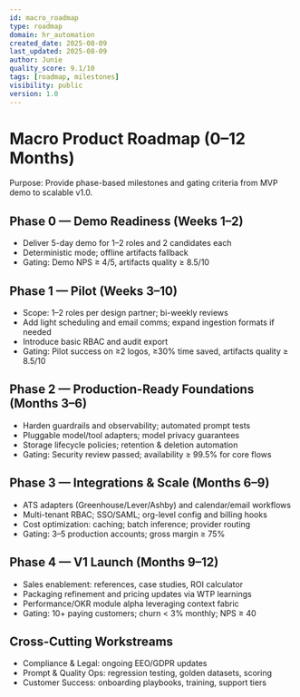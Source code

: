 ```yaml
---
id: macro_roadmap
type: roadmap
domain: hr_automation
created_date: 2025-08-09
last_updated: 2025-08-09
author: Junie
quality_score: 9.1/10
tags: [roadmap, milestones]
visibility: public
version: 1.0
---
```


# Macro Product Roadmap (0–12 Months)

Purpose: Provide phase-based milestones and gating criteria from MVP demo to scalable v1.0.

## Phase 0 — Demo Readiness (Weeks 1–2)
- Deliver 5-day demo for 1–2 roles and 2 candidates each
- Deterministic mode; offline artifacts fallback
- Gating: Demo NPS ≥ 4/5, artifacts quality ≥ 8.5/10

## Phase 1 — Pilot (Weeks 3–10)
- Scope: 1–2 roles per design partner; bi-weekly reviews
- Add light scheduling and email comms; expand ingestion formats if needed
- Introduce basic RBAC and audit export
- Gating: Pilot success on ≥2 logos, ≥30% time saved, artifacts quality ≥ 8.5/10

## Phase 2 — Production-Ready Foundations (Months 3–6)
- Harden guardrails and observability; automated prompt tests
- Pluggable model/tool adapters; model privacy guarantees
- Storage lifecycle policies; retention & deletion automation
- Gating: Security review passed; availability ≥ 99.5% for core flows

## Phase 3 — Integrations & Scale (Months 6–9)
- ATS adapters (Greenhouse/Lever/Ashby) and calendar/email workflows
- Multi-tenant RBAC; SSO/SAML; org-level config and billing hooks
- Cost optimization: caching; batch inference; provider routing
- Gating: 3–5 production accounts; gross margin ≥ 75%

## Phase 4 — V1 Launch (Months 9–12)
- Sales enablement: references, case studies, ROI calculator
- Packaging refinement and pricing updates via WTP learnings
- Performance/OKR module alpha leveraging context fabric
- Gating: 10+ paying customers; churn < 3% monthly; NPS ≥ 40

## Cross-Cutting Workstreams
- Compliance & Legal: ongoing EEO/GDPR updates
- Prompt & Quality Ops: regression testing, golden datasets, scoring
- Customer Success: onboarding playbooks, training, support tiers
